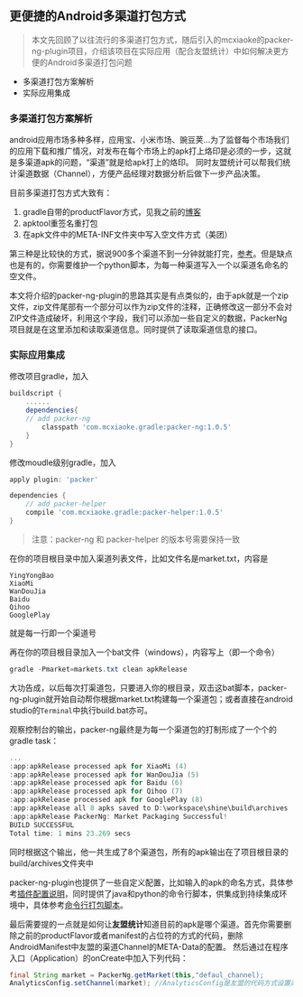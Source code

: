 ## 更便捷的Android多渠道打包方式

>本文先回顾了以往流行的多渠道打包方式，随后引入的mcxiaoke的packer-ng-plugin项目，介绍该项目在实际应用（配合友盟统计）中如何解决更方便的Android多渠道打包问题

* 多渠道打包方案解析 
* 实际应用集成

### 多渠道打包方案解析
android应用市场多种多样，应用宝、小米市场、豌豆荚...为了监督每个市场我们的应用下载和推广情况，对发布在每个市场上的apk打上烙印是必须的一步，这就是多渠道apk的问题，“渠道”就是给apk打上的烙印。
同时友盟统计可以帮我们统计渠道数据（Channel），方便产品经理对数据分析后做下一步产品决策。

目前多渠道打包方式大致有：
1. gradle自带的productFlavor方式，见我之前的[博客](http://www.cnblogs.com/soaringEveryday/p/5368540.html)
2. apktool重签名重打包
3. 在apk文件中的META-INF文件夹中写入空文件方式（美团）

第三种是比较快的方式，据说900多个渠道不到一分钟就能打完，[参考](http://tech.meituan.com/mt-apk-packaging.html)。但是缺点也是有的，你需要维护一个python脚本，为每一种渠道写入一个以渠道名命名的空文件。

本文将介绍的packer-ng-plugin的思路其实是有点类似的，由于apk就是一个zip文件，zip文件尾部有一个部分可以作为zip文件的注释，正确修改这一部分不会对ZIP文件造成破坏，利用这个字段，我们可以添加一些自定义的数据，PackerNg项目就是在这里添加和读取渠道信息。同时提供了读取渠道信息的接口。

### 实际应用集成
修改项目gradle，加入
```gradle
buildscript {
    ......
    dependencies{
    // add packer-ng
        classpath 'com.mcxiaoke.gradle:packer-ng:1.0.5'
    }
} 
```

修改moudle级别gradle，加入
```gradle
apply plugin: 'packer' 

dependencies {
    // add packer-helper
    compile 'com.mcxiaoke.gradle:packer-helper:1.0.5'
} 
```
>注意：packer-ng 和 packer-helper 的版本号需要保持一致

在你的项目根目录中加入渠道列表文件，比如文件名是market.txt，内容是
```
YingYongBao
XiaoMi
WanDouJia
Baidu
Qihoo
GooglePlay
```
就是每一行即一个渠道号

再在你的项目根目录加入一个bat文件（windows），内容写上（即一个命令）
``` powershell
gradle -Pmarket=markets.txt clean apkRelease
```

大功告成，以后每次打渠道包，只要进入你的根目录，双击这bat脚本，packer-ng-plugin就开始自动帮你根据market.txt构建每一个渠道包；或者直接在android studio的`Terminal`中执行build.bat亦可。

观察控制台的输出，packer-ng最终是为每一个渠道包的打制形成了一个个的gradle task：
``` powershell
...
:app:apkRelease processed apk for XiaoMi (4)
:app:apkRelease processed apk for WanDouJia (5)
:app:apkRelease processed apk for Baidu (6)
:app:apkRelease processed apk for Qihoo (7)
:app:apkRelease processed apk for GooglePlay (8)
:app:apkRelease all 8 apks saved to D:\workspace\shine\build\archives
:app:apkRelease PackerNg: Market Packaging Successful!
BUILD SUCCESSFUL
Total time: 1 mins 23.269 secs 
```
同时根据这个输出，他一共生成了8个渠道包，所有的apk输出在了项目根目录的build/archives文件夹中

packer-ng-plugin也提供了一些自定义配置，比如输入的apk的命名方式，具体参考[插件配置说明](https://github.com/mcxiaoke/packer-ng-plugin#%E6%8F%92%E4%BB%B6%E9%85%8D%E7%BD%AE%E8%AF%B4%E6%98%8E%E5%8F%AF%E9%80%89)，同时提供了java和python的命令行脚本，供集成到持续集成环境中，具体参考[命令行打包脚本](https://github.com/mcxiaoke/packer-ng-plugin#%E5%91%BD%E4%BB%A4%E8%A1%8C%E6%89%93%E5%8C%85%E8%84%9A%E6%9C%AC)。

最后需要提的一点就是如何让**友盟统计**知道目前的apk是哪个渠道。首先你需要删除之前的productFlavor或者manifest的占位符的方式的代码，删除AndroidManifest中友盟的渠道Channel的META-Data的配置。
然后通过在程序入口（Application）的onCreate中加入下列代码：
```java
final String market = PackerNg.getMarket(this,"defaul_channel);
AnalyticsConfig.setChannel(market); //AnalyticsConfig是友盟的代码方式设置渠道类
```
